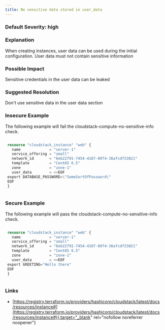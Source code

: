 ```yaml
---
title: No sensitive data stored in user_data
---
```


### Default Severity: <span class="severity high">high</span>

### Explanation

When creating instances, user data can be used during the initial configuration. User data must not contain sensitive information

### Possible Impact
Sensitive credentials in the user data can be leaked

### Suggested Resolution
Don't use sensitive data in the user data section


### Insecure Example

The following example will fail the cloudstack-compute-no-sensitive-info check.
```terraform

 resource "cloudstack_instance" "web" {
   name             = "server-1"
   service_offering = "small"
   network_id       = "6eb22f91-7454-4107-89f4-36afcdf33021"
   template         = "CentOS 6.5"
   zone             = "zone-1"
   user_data        = <<EOF
 export DATABASE_PASSWORD=\"SomeSortOfPassword\"
 EOF
 }
 
```



### Secure Example

The following example will pass the cloudstack-compute-no-sensitive-info check.
```terraform

 resource "cloudstack_instance" "web" {
   name             = "server-1"
   service_offering = "small"
   network_id       = "6eb22f91-7454-4107-89f4-36afcdf33021"
   template         = "CentOS 6.5"
   zone             = "zone-1"
   user_data        = <<EOF
 export GREETING="Hello there"
 EOF
 }
 
```



### Links


- [https://registry.terraform.io/providers/hashicorp/cloudstack/latest/docs/resources/instance#](https://registry.terraform.io/providers/hashicorp/cloudstack/latest/docs/resources/instance#){:target="_blank" rel="nofollow noreferrer noopener"}



